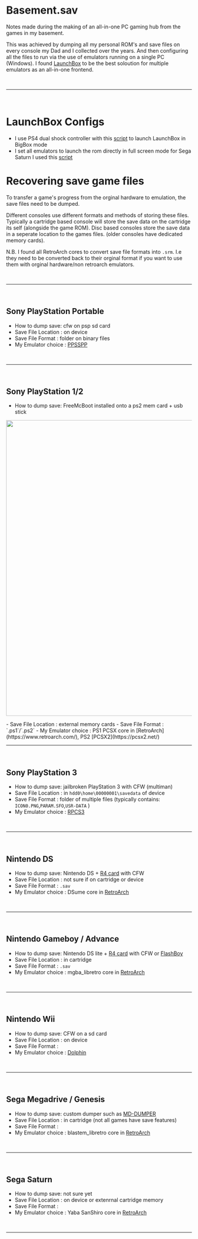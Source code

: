 # Basement.sav
Notes made during the making of an all-in-one PC gaming hub from the games in my basement.

This was achieved by dumping all my personal ROM's and save files on every console my Dad and I collected over the years. And then configuring all the files to run via the use of emulators running on a single PC (Windows). I found [LaunchBox](https://www.launchbox-app.com/download) to be the best soloution for multiple emulators as an all-in-one frontend.

<br>

<hr />

<br>

# LaunchBox Configs
 - I use PS4 dual shock controller with this [script](https://github.com/Shellywell123/BigBox_PS4_home_button_Launcher) to launch LaunchBox in BigBox mode
 - I set all emulators to launch the rom directly in full screen mode for Sega Saturn I used this [script](https://github.com/Shellywell123/Launch-Box_Yaba_Sanshiro_Fullscreen_AutoHotKey_Script)

# Recovering save game files
To transfer a game's progress from the orginal hardware to emulation, the save files need to be dumped. 

Different consoles use different formats and methods of storing these files. Typically a cartridge based console will store the save data on the cartridge its self (alongside the game ROM). Disc based consoles store the save data in a seperate location to the games files. (older consoles have dedicated memory cards).

N.B. I found all RetroArch cores to convert save file formats into `.srm`. I.e they need to be converted back to their orginal format if you want to use them with orginal hardware/non retroarch emulators.

<br>

<hr />

<br>

## Sony PlayStation Portable
 - How to dump save: cfw on psp sd card
 - Save File Location : on device
 - Save File Format : folder on binary files
 - My Emulator choice : [PPSSPP](http://ppsspp.org/)

<br>

<hr />

<br>

## Sony PlayStation 1/2
 - How to dump save: FreeMcBoot installed onto a ps2 mem card + usb stick
 <p float="middle">
  <img src="https://shellywell123.github.io/The-Shenanigans-of-Shellywell123/assets/FreeMcBoot.png" width="800" />
</p>
 - Save File Location : external memory cards
 - Save File Format : `.ps1`/`.ps2`
 - My Emulator choice : PS1 PCSX core in [RetroArch](https://www.retroarch.com/), PS2 [PCSX2](https://pcsx2.net/)

<br>

<hr />

<br>

## Sony PlayStation 3
 - How to dump save: jailbroken PlayStation 3 with CFW (multiman)
 - Save File Location : in `hdd0\home\00000001\savedata` of device
 - Save File Format : folder of multiple files (typically contains: `ICON0.PNG`,`PARAM.SFO`,`USR-DATA` )
 - My Emulator choice : [RPCS3](https://rpcs3.net/)

<br>

<hr />

<br>

## Nintendo DS
 - How to dump save: Nintendo DS + [R4 card](https://en.wikipedia.org/wiki/R4_cartridge) with CFW
 - Save File Location : not sure if on cartridge or device
 - Save File Format : `.sav`
 - My Emulator choice : DSume core in [RetroArch](https://www.retroarch.com/)

<br>

<hr />

<br>

## Nintendo Gameboy / Advance 
 - How to dump save: Nintendo DS lite + [R4 card](https://en.wikipedia.org/wiki/R4_cartridge) with CFW or [FlashBoy](https://www.youtube.com/watch?v=aaEEqqJB3Ws&ab_channel=Trevorman5)
 - Save File Location : in cartridge
 - Save File Format : `.sav`
 - My Emulator choice : mgba_libretro core in [RetroArch](https://www.retroarch.com/)

<br>

<hr />

<br>

## Nintendo Wii
 - How to dump save: CFW on a sd card
 - Save File Location : on device
 - Save File Format :
 - My Emulator choice : [Dolphin](https://dolphin-emu.org/)

<br>

<hr />

<br>

## Sega Megadrive / Genesis
 - How to dump save: custom dumper such as [MD-DUMPER](https://www.tindie.com/products/xdeath/usb-megadrive-genesis-cartridge-readerwriter/)
 - Save File Location : in cartridge (not all games have save features)
 - Save File Format :
 - My Emulator choice : blastem_libretro core in [RetroArch](https://www.retroarch.com/)

<br>

<hr />

<br>

## Sega Saturn
 - How to dump save: not sure yet
 - Save File Location : on device or extenrnal cartridge memory
 - Save File Format :
 - My Emulator choice : Yaba SanShiro core in [RetroArch](https://www.retroarch.com/)

<br>

<hr />

<br>